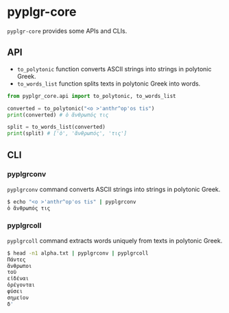 # pyplgr-core
`pyplgr-core` provides some APIs and CLIs.

## API
- `to_polytonic` function converts ASCII strings into strings in polytonic Greek.
- `to_words_list` function splits texts in polytonic Greek into words.
```python
from pyplgr_core.api import to_polytonic, to_words_list

converted = to_polytonic("<o >'anthr^op'os tis")
print(converted) # ὁ ἄνθρωπός τις

split = to_words_list(converted)
print(split) # ['ὁ', 'ἄνθρωπός', 'τις']
```

## CLI

### pyplgrconv
`pyplgrconv` command converts ASCII strings into strings in polytonic Greek.
```bash
$ echo "<o >'anthr^op'os tis" | pyplgrconv
ὁ ἄνθρωπός τις
```

### pyplgrcoll
`pyplgrcoll` command extracts words uniquely from texts in polytonic Greek.
```bash
$ head -n1 alpha.txt | pyplgrconv | pyplgrcoll
Πάντες
ἄνθρωποι
τοῦ
εἰδέναι
ὀρέγονται
φύσει
σημεῖον
δ'
```
